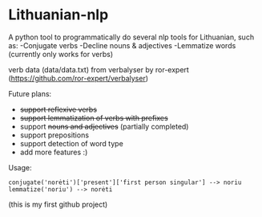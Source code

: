 # Lithuanian-nlp

A python tool to programmatically do several nlp tools for Lithuanian, such as:
-Conjugate verbs
-Decline nouns & adjectives
-Lemmatize words (currently only works for verbs)

verb data (data/data.txt) from verbalyser by ror-expert (https://github.com/ror-expert/verbalyser)

Future plans:
- ~~support reflexive verbs~~
- ~~support lemmatization of verbs with prefixes~~
- support ~~nouns and adjectives~~ (partially completed)
- support prepositions
- support detection of word type
- add more features :)

Usage:
```
conjugate('norėti')['present']['first person singular'] --> noriu
lemmatize('noriu') --> norėti
```


(this is my first github project)
